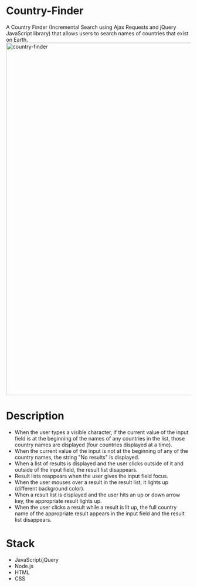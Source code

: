 # Country-Finder
A Country Finder (Incremental Search using Ajax Requests and jQuery JavaScript library) that allows users to search names of countries that exist on Earth. 
<img width="959" alt="country-finder" src="https://user-images.githubusercontent.com/50359290/66036250-13bd0100-e50d-11e9-8213-36b01bf1a5cf.png">

#  Description
- When the user types a visible character, if the current value of the input field is at the beginning of the names of any countries in the list, those country names are displayed (four countries displayed at a time).
- When the current value of the input is not at the beginning of any of the country names, the string "No results" is displayed.
- When a list of results is displayed and the user clicks outside of it and outside of the input field, the result list disappears.
- Result lists reappears when the user gives the input field focus.
- When the user mouses over a result in the result list, it lights up (different background color).
- When a result list is displayed and the user hits an up or down arrow key, the appropriate result lights up.
- When the user clicks a result while a result is lit up, the full country name of the appropriate result appears in the input field and the result list disappears.

# Stack
- JavaScript/jQuery
- Node.js
- HTML
- CSS
